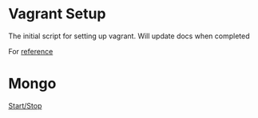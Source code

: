 Vagrant Setup
============

The initial script for setting up vagrant. Will update docs when completed

For [reference](http://docs.vagrantup.com/v2/getting-started/index.html)

Mongo
=====

[Start/Stop](http://docs.mongodb.org/manual/tutorial/install-mongodb-on-ubuntu/#controlling-mongodb)
